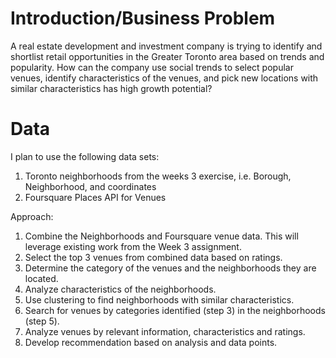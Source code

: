 # Introduction/Business Problem
A real estate development and investment company is trying to identify and shortlist retail opportunities in the Greater Toronto area based on trends and popularity. How can the company use social trends to select popular venues, identify characteristics of the venues, and pick new locations with similar characteristics has high growth potential?
# Data
I plan to use the following data sets:
1. Toronto neighborhoods from the weeks 3 exercise, i.e. Borough, Neighborhood, and coordinates
2. Foursquare Places API for Venues

Approach:
1. Combine the Neighborhoods and Foursquare venue data. This will leverage existing work from the Week 3 assignment.
2. Select the top 3 venues from combined data based on ratings.
3. Determine the category of the venues and the neighborhoods they are located.
4. Analyze characteristics of the neighborhoods.
5. Use clustering to find neighborhoods with similar characteristics.
6. Search for venues by categories identified (step 3) in the neighborhoods (step 5).
7. Analyze venues by relevant information, characteristics and ratings.
8. Develop recommendation based on analysis and data points.

